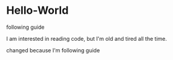 # Hello-World
following guide

I am interested in reading code, but I'm old and tired all the time.

changed because I'm following guide
